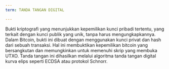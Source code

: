 ```yaml
---
term: TANDA TANGAN DIGITAL

---
```

Bukti kriptografi yang menunjukkan kepemilikan kunci pribadi tertentu, yang terkait dengan kunci publik yang unik, tanpa harus mengungkapkannya. Dalam Bitcoin, bukti ini dibuat dengan menggunakan kunci privat dan hash dari sebuah transaksi. Hal ini membuktikan kepemilikan bitcoin yang bersangkutan dan memungkinkan untuk memenuhi skrip yang membuka UTXO. Tanda tangan ini dihasilkan melalui algoritma tanda tangan digital kurva elips seperti ECDSA atau protokol Schnorr.